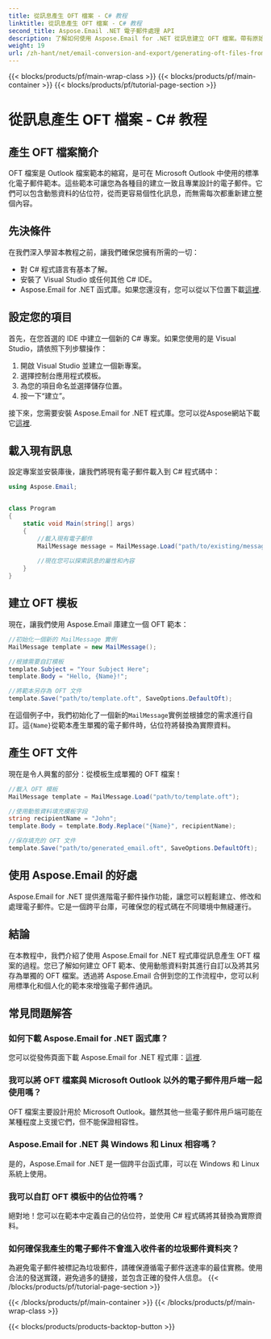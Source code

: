 ```yaml
---
title: 從訊息產生 OFT 檔案 - C# 教程
linktitle: 從訊息產生 OFT 檔案 - C# 教程
second_title: Aspose.Email .NET 電子郵件處理 API
description: 了解如何使用 Aspose.Email for .NET 從訊息建立 OFT 檔案。帶有原始程式碼的逐步指南，用於高效生成電子郵件範本。
weight: 19
url: /zh-hant/net/email-conversion-and-export/generating-oft-files-from-messages-csharp-tutorial/
---
```


{{< blocks/products/pf/main-wrap-class >}}
{{< blocks/products/pf/main-container >}}
{{< blocks/products/pf/tutorial-page-section >}}

# 從訊息產生 OFT 檔案 - C# 教程


## 產生 OFT 檔案簡介

OFT 檔案是 Outlook 檔案範本的縮寫，是可在 Microsoft Outlook 中使用的標準化電子郵件範本。這些範本可讓您為各種目的建立一致且專業設計的電子郵件。它們可以包含動態資料的佔位符，從而更容易個性化訊息，而無需每次都重新建立整個內容。

## 先決條件

在我們深入學習本教程之前，讓我們確保您擁有所需的一切：

- 對 C# 程式語言有基本了解。
- 安裝了 Visual Studio 或任何其他 C# IDE。
-  Aspose.Email for .NET 函式庫。如果您還沒有，您可以從以下位置下載[這裡](https://releases.aspose.com/email/net).

## 設定您的項目

首先，在您首選的 IDE 中建立一個新的 C# 專案。如果您使用的是 Visual Studio，請依照下列步驟操作：

1. 開啟 Visual Studio 並建立一個新專案。
2. 選擇控制台應用程式模板。
3. 為您的項目命名並選擇儲存位置。
4. 按一下“建立”。

接下來，您需要安裝 Aspose.Email for .NET 程式庫。您可以從Aspose網站下載它[這裡](https://releases.aspose.com/email/net).

## 載入現有訊息

設定專案並安裝庫後，讓我們將現有電子郵件載入到 C# 程式碼中：

```csharp
using Aspose.Email;


class Program
{
    static void Main(string[] args)
    {
        //載入現有電子郵件
        MailMessage message = MailMessage.Load("path/to/existing/message.eml");
        
        //現在您可以探索訊息的屬性和內容
    }
}
```

## 建立 OFT 模板

現在，讓我們使用 Aspose.Email 庫建立一個 OFT 範本：

```csharp
//初始化一個新的 MailMessage 實例
MailMessage template = new MailMessage();

//根據需要自訂模板
template.Subject = "Your Subject Here";
template.Body = "Hello, {Name}!";

//將範本另存為 OFT 文件
template.Save("path/to/template.oft", SaveOptions.DefaultOft);
```

在這個例子中，我們初始化了一個新的`MailMessage`實例並根據您的需求進行自訂。這`{Name}`從範本產生單獨的電子郵件時，佔位符將替換為實際資料。

## 產生 OFT 文件

現在是令人興奮的部分：從模板生成單獨的 OFT 檔案！

```csharp
//載入 OFT 模板
MailMessage template = MailMessage.Load("path/to/template.oft");

//使用動態資料填充模板字段
string recipientName = "John";
template.Body = template.Body.Replace("{Name}", recipientName);

//保存填充的 OFT 文件
template.Save("path/to/generated_email.oft", SaveOptions.DefaultOft);
```

## 使用 Aspose.Email 的好處

Aspose.Email for .NET 提供進階電子郵件操作功能，讓您可以輕鬆建立、修改和處理電子郵件。它是一個跨平台庫，可確保您的程式碼在不同環境中無縫運行。

## 結論

在本教程中，我們介紹了使用 Aspose.Email for .NET 程式庫從訊息產生 OFT 檔案的過程。您已了解如何建立 OFT 範本、使用動態資料對其進行自訂以及將其另存為單獨的 OFT 檔案。透過將 Aspose.Email 合併到您的工作流程中，您可以利用標準化和個人化的範本來增強電子郵件通訊。

## 常見問題解答

### 如何下載 Aspose.Email for .NET 函式庫？

您可以從發佈頁面下載 Aspose.Email for .NET 程式庫：[這裡](https://releases.aspose.com/email/net).

### 我可以將 OFT 檔案與 Microsoft Outlook 以外的電子郵件用戶端一起使用嗎？

OFT 檔案主要設計用於 Microsoft Outlook。雖然其他一些電子郵件用戶端可能在某種程度上支援它們，但不能保證相容性。

### Aspose.Email for .NET 與 Windows 和 Linux 相容嗎？

是的，Aspose.Email for .NET 是一個跨平台函式庫，可以在 Windows 和 Linux 系統上使用。

### 我可以自訂 OFT 模板中的佔位符嗎？

絕對地！您可以在範本中定義自己的佔位符，並使用 C# 程式碼將其替換為實際資料。

### 如何確保我產生的電子郵件不會進入收件者的垃圾郵件資料夾？

為避免電子郵件被標記為垃圾郵件，請確保遵循電子郵件送達率的最佳實務。使用合法的發送實踐，避免過多的鏈接，並包含正確的發件人信息。
{{< /blocks/products/pf/tutorial-page-section >}}

{{< /blocks/products/pf/main-container >}}
{{< /blocks/products/pf/main-wrap-class >}}

{{< blocks/products/products-backtop-button >}}
